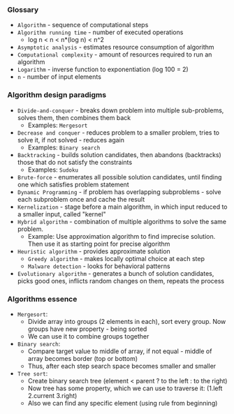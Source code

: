 ### Glossary
* `Algorithm` - sequence of computational steps
* `Algorithm running time` - number of executed operations
    * log n < n < n*(log n) < n^2
* `Asymptotic analysis` - estimates resource consumption of algorithm
* `Computational complexity` - amount of resources required to run an algorithm
* `Logarithm` - inverse function to exponentiation (log 100 = 2)
* `n` - number of input elements

### Algorithm design paradigms
* `Divide-and-conquer` - breaks down problem into multiple sub-problems, solves them, then combines them back
    * Examples: `Mergesort`
* `Decrease and conquer` - reduces problem to a smaller problem, tries to solve it, if not solved - reduces again
    * Examples: `Binary search`
* `Backtracking` - builds solution candidates, then abandons (backtracks) those that do not satisfy the constraints
    * Examples: `Sudoku`
* `Brute-force` - enumerates all possible solution candidates, until finding one which satisfies problem statement
* `Dynamic Programming` - if problem has overlapping subproblems - solve each subproblem once and cache the result
* `Kernelization` - stage before a main algorithm, in which input reduced to a smaller input, called "kernel" 
* `Hybrid algorithm` - combination of multiple algorithms to solve the same problem.
    * Example: Use approximation algorithm to find imprecise solution. Then use it as starting point for precise algorithm
* `Heuristic algorithm` - provides approximate solution
    * `Greedy algorithm` - makes locally optimal choice at each step
    * `Malware detection` - looks for behavioral patterns
* `Evolutionary algorithm` - generates a bunch of solution candidates, picks good ones, inflicts random changes on them, repeats the process

### Algorithms essence
* `Mergesort`:
    * Divide array into groups (2 elements in each), sort every group. Now groups have new property - being sorted
    * We can use it to combine groups together
* `Binary search`:
    * Compare target value to middle of array, if not equal - middle of array becomes border (top or bottom)
    * Thus, after each step search space becomes smaller and smaller
* `Tree sort`: 
    * Create binary search tree (element < parent ? to the left : to the right)
    * Now tree has some property, which we can use to traverse it: (1.left 2.current 3.right)
    * Also we can find any specific element (using rule from beginning)

